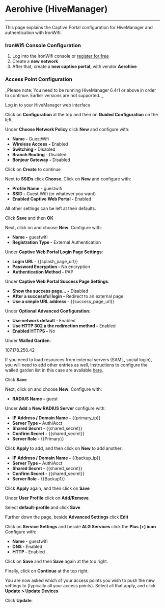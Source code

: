 # **Aerohive (HiveManager)**

---

This page explains the Captive Portal configuration for HiveManager and authentication with IronWifi.

### IronWifi Console Configuration

1. Log into the IronWifi console or [register for free](https://console.ironwifi.com/register)
2. Create a **new network**
3. After that, create a **new captive portal**, with vendor **Aerohive**

### Access Point Configuration

_Please note: You need to be running HiveManager 6.4r1 or above in order to continue. Earlier versions are not supported.
_

Log in to your HiveManager web interface

Click on **Configuration** at the top and then on **Guided Configuration** on the left.

Under **Choose Network Policy** click **New** and configure with:

- **Name -** GuestWifi
- **Wireless Access -** Enabled
- **Switching -** Disabled
- **Branch Routing -** Disabled
- **Bonjour Gateway -** Disabled

Click on **Create** to continue
 
Next to **SSIDs** click **Choose**. Click on **New** and configure with:

- **Profile Name -** guestwifi
- **SSID -** Guest Wifi (or whatever you want)
- **Enabled Captive Web Portal -** Enabled

All other settings can be left at their defaults.

Click **Save** and then **OK**

Next, click on **<Captive Web Portal>** and choose **New**. Configure with:
  
- **Name -** guestwifi
- **Registration Type -** External Authentication

Under **Captive Web Portal Login Page Settings**:
  
- **Login URL -** {{splash_page_url}}
- **Password Encryption -** No encryption
- **Authentication Method -** PAP
  
Under **Captive Web Portal Success Page Settings**:
 
- **Show the success page... -** Disabled
- **After a successful login -** Redirect to an external page
- **Use a simple URL address -** {{success_page_url}}
  
Under **Optional Advanced Configuration**:

- **Use network default -** Enabled
- **Use HTTP 302 a the redirection method -** Enabled
- **Enabled HTTPS -** No
  
Under **Walled Garden**:

107.178.250.42
  
If you need to load resources from external servers (SAML, social login), you will need to add other entries as well, instructions to configure the walled garden list in this case are available [here](https://ironwifi.com/walled-garden-list-guide).

Click **Save**

Next, click on **<RADIUS Settings>** and choose **New**. Configure with:

- **RADIUS Name -** guest
  
Under **Add** a **New RADIUS Server** configure with:
  
- **IP Address / Domain Name -** {{primary_ip}}
- **Server Type -** Auth/Acct
- **Shared Secret -** {{shared_secret}}
- **Confirm Secret -** {{shared_secret}}
- **Server Role -** {{Primary}}
  
Click **Apply** to add, and then click on **New** to add another:

- **IP Address / Domain Name -** {{backup_ip}}
- **Server Type -** Auth/Acct
- **Shared Secret -** {{shared_secret}}
- **Confirm Secret -** {{shared_secret}}
- **Server Role -** {{Backup1}}
  
Click **Apply** again, and then click on **Save**
 
Under **User Profile** click on **Add/Remove**.

Select **default-profile** and click **Save**

Further down the page, beside **Advanced Settings** click **Edit** 

Click on **Service Settings** and beside **ALG Services** click the **Plus (+) icon**  Configure with:
  
- **Name -** guestwifi
- **DNS -** Enabled
- **HTTP -** Enabled
  
Click on **Save** and then **Save** again at the top right.
 
Finally, click on **Continue** at the top right.

You are now asked which of your access points you wish to push the new settings to (typically all your access points). Select all that apply, and click **Update > Update Devices**

Click **Update**.
